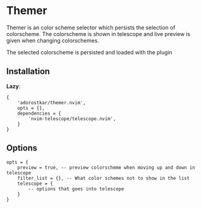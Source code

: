 # Themer

Themer is an color scheme selector which persists the selection of colorscheme.
The colorscheme is shown in telescope and live preview is given when changing colorschemes.

The selected colorscheme is persisted and loaded with the plugin

## Installation

**Lazy**:

    {
        'adorostkar/themer.nvim',
        opts = {},
        dependencies = {
            'nvim-telescope/telescope.nvim',
        }
    }

## Options

    opts = {
        preview = true, -- preview colorscheme when moving up and down in telescope
        filter_list = {}, -- What color schemes not to show in the list
        telescope = {
            -- options that goes into telescope
        }
    }
